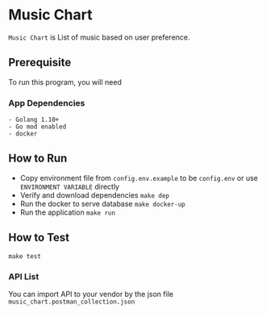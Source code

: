 # Music Chart

`Music Chart` is List of music based on user preference.

## Prerequisite

To run this program, you will need

### App Dependencies

```$xslt
- Golang 1.10+
- Go mod enabled
- docker
```

## How to Run

- Copy environment file from `config.env.example` to be `config.env` or use `ENVIRONMENT VARIABLE` directly
- Verify and download dependencies `make dep`
- Run the docker to serve database `make docker-up`
- Run the application `make run`

## How to Test

`make test`


### API List

You can import API to your vendor by the json file `music_chart.postman_collection.json`
